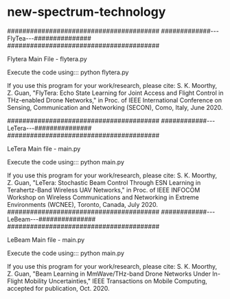 # new-spectrum-technology

########################################
#############---FlyTea---###############
########################################

Flytera Main File -  flytera.py

Execute the code using::: python flytera.py

If you use this program for your work/research, please cite: S. K. Moorthy, Z. Guan, "FlyTera: Echo State Learning for Joint Access and Flight Control in THz-enabled Drone Networks," in Proc. of IEEE International Conference on Sensing, Communication and Networking (SECON), Como, Italy, June 2020. 

########################################
############---LeTera---###############
########################################

LeTera Main file - main.py

Execute the code using::: python main.py

If you use this program for your work/research, please cite: S. K. Moorthy, Z. Guan, "LeTera: Stochastic Beam Control Through ESN Learning in Terahertz-Band Wireless UAV Networks," in Proc. of IEEE INFOCOM Workshop on Wireless Communications and Networking in Extreme Environments (WCNEE), Toronto, Canada, July 2020. 
########################################
############---LeBeam---###############
########################################

LeBeam Main file - main.py

Execute the code using::: python main.py

If you use this program for your work/research, please cite: S. K. Moorthy, Z. Guan, "Beam Learning in MmWave/THz-band Drone Networks Under In-Flight Mobility Uncertainties," IEEE Transactions on Mobile Computing, accepted for publication, Oct. 2020.




